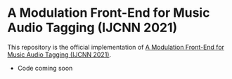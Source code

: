 # A Modulation Front-End for Music Audio Tagging (IJCNN 2021)

This repository is the official implementation of [A Modulation Front-End for Music Audio Tagging (IJCNN 2021)](X). 

- Code coming soon

